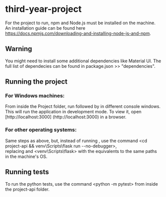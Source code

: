 # third-year-project

For the project to run, npm and Node.js must be installed on the machine. An installation guide can be found here 
https://docs.npmjs.com/downloading-and-installing-node-js-and-npm.

## Warning

You might need to install some additional dependencies like Material UI. The full list of dependecies can be found in package.json >> "dependencies".

## Running the project

### For Windows machines:

From inside the Project folder, run <npm run start-api> followed by <npm start> in different console windows.\
This will run the application in development mode. To view it, open [http://localhost:3000] (http://localhost:3000) in a browser.

### For other operating systems:

Same steps as above, but, instead of running <npm run start-api>, use the command <cd project-api && venv\\Scripts\\flask run --no-debugger>, \
replacing <cd project-api> and <venv\\Scripts\\flask> with the equivalents to the same paths in the machine's OS.

## Running tests

To run the python tests, use the command <python -m pytest> from inside the project-api folder.